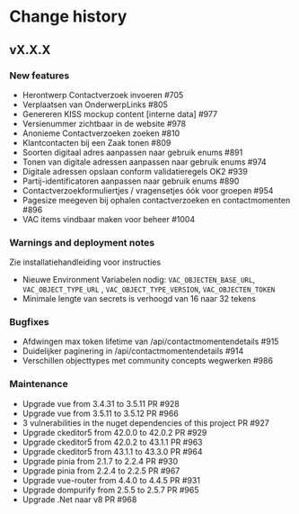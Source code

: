 # Change history


## vX.X.X

### New features

- Herontwerp Contactverzoek invoeren #705
- Verplaatsen van OnderwerpLinks #805
- Genereren KISS mockup content [interne data] #977
- Versienummer zichtbaar in de website #978
- Anonieme Contactverzoeken zoeken #810
- Klantcontacten bij een Zaak tonen #809
- Soorten digitaal adres aanpassen naar gebruik enums #891
- Tonen van digitale adressen aanpassen naar gebruik enums #974
- Digitale adressen opslaan conform validatieregels OK2 #939
- Partij-identificatoren aanpassen naar gebruik enums #890
- Contactverzoekformuliertjes / vragensetjes óók voor groepen #954
- Pagesize meegeven bij ophalen contactverzoeken en contactmomenten #896
- VAC items vindbaar maken voor beheer #1004

### Warnings and deployment notes
Zie installatiehandleiding voor instructies
- Nieuwe Environment Variabelen nodig: `VAC_OBJECTEN_BASE_URL`, `VAC_OBJECT_TYPE_URL` , `VAC_OBJECT_TYPE_VERSION`, `VAC_OBJECTEN_TOKEN` 
- Minimale lengte van secrets is verhoogd van 16 naar 32 tekens
  
### Bugfixes

- Afdwingen max token lifetime van /api/contactmomentendetails #915
- Duidelijker paginering in /api/contactmomentendetails #914
- Verschillen objecttypes met community concepts wegwerken #986

### Maintenance
 - Upgrade vue from 3.4.31 to 3.5.11  PR #928
 - Upgrade vue from 3.5.11 to 3.5.12 PR #966
 - 3 vulnerabilities in the nuget dependencies of this project PR #927
 - Upgrade ckeditor5 from 42.0.0 to 42.0.2  PR #929 
 - Upgrade ckeditor5 from 42.0.2 to 43.1.1 PR #963
 - Upgrade ckeditor5 from 43.1.1 to 43.3.0 PR #964 
 - Upgrade pinia from 2.1.7 to 2.2.4   PR #930 
 - Upgrade pinia from 2.2.4 to 2.2.5 PR #967
 - Upgrade vue-router from 4.4.0 to 4.4.5 PR #931
 - Upgrade dompurify from 2.5.5 to 2.5.7  PR #965
 - Upgrade .Net naar v8 PR #968
  
